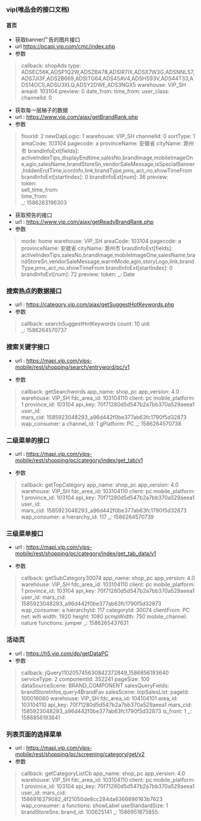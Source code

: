 ### vip(唯品会的接口文档)
#### 首页
- 获取banner广告的图片接口
- url https://pcapi.vip.com/cmc/index.php
- 参数
> callback: shopAds
type: ADSEC56K,ADSP1Q2W,ADSZBA78,ADSIR7IX,ADSX7W3G,ADSNNLS7,ADS7JI3F,ADS2B669,ADSITG64,ADS45AV4,ADSHS93V,ADS44T33,ADS14OC5,ADSU3XLQ,ADSY2DWE,ADS3NGX5
warehouse: VIP_SH
areaid: 103104
preview: 0
date_from: 
time_from: 
user_class: 
channelId: 0

- 获取每一层梯子的数据
- url : https://www.vip.com/ajax/getBrandRank.php
- 参数
>  floorId: 2
newDapLogic: 1 
warehouse: VIP_SH 
channelId: 0 
sortType: 1 
areaCode: 103104 
pagecode: a 
provinceName: 安徽省 
cityName: 滁州市 
brandInfoExt[fields]: activeIndexTips,displayEndtime,salesNo,brandImage,mobileImageOne,agio,salesName,brandStoreSn,vendorSaleMessage,isSpecialBanner,hiddenEndTime,iconInfo,link,brandType,pms_act_no,showTimeFrom 
brandInfoExt[startIndex]: 0 
brandInfoExt[num]: 36 
preview:  
token:  
sell_time_from:  
time_from:  
_: 1586263196303

- 获取预告的接口
- url : https://www.vip.com/ajax/getReadyBrandRank.php
- 参数
> mode: home
warehouse: VIP_SH
areaCode: 103104
pagecode: a
provinceName: 安徽省
cityName: 滁州市
brandInfoExt[fields]: activeIndexTips,salesNo,brandImage,mobileImageOne,salesName,brandStoreSn,vendorSaleMessage,warmMode,agio,storyLogo,link,brandType,pms_act_no,showTimeFrom
brandInfoExt[startIndex]: 0
brandInfoExt[num]: 72
preview: 
token: 
_: Date

### 搜索热点的数据接口
- url : https://category.vip.com/ajax/getSuggestHotKeywords.php
- 参数
> callback: searchSuggestHotKeywords 
count: 10 
uid:  
_: 1586264570737
### 搜索关键字接口
- url : https://mapi.vip.com/vips-mobile/rest/shopping/search/entryword/pc/v1

- 参数
> callback: getSearchwords 
app_name: shop_pc 
app_version: 4.0 
warehouse: VIP_SH 
fdc_area_id: 103104110 
client: pc 
mobile_platform: 1 
province_id: 103104 
api_key: 70f71280d5d547b2a7bb370a529aeea1 
user_id:  
mars_cid: 1585923048293_a96d442f0be377ab63fc1790f5d32873 
wap_consumer: a 
channel_id: 1 
gPlatform: PC 
_: 1586264570738

### 二级菜单的接口
- url : https://mapi.vip.com/vips-mobile/rest/shopping/pc/category/index/get_tab/v1

- 参数
> callback: getTopCategory 
app_name: shop_pc 
app_version: 4.0 
warehouse: VIP_SH 
fdc_area_id: 103104110 
client: pc 
mobile_platform: 1 
province_id: 103104 
api_key: 70f71280d5d547b2a7bb370a529aeea1 
user_id:  
mars_cid: 1585923048293_a96d442f0be377ab63fc1790f5d32873 
wap_consumer: a 
hierarchy_id: 117 
_: 1586264570739

### 三级菜单接口
- url : https://mapi.vip.com/vips-mobile/rest/shopping/pc/category/index/get_tab_data/v1

- 参数
> callback: getSubCategory30074 
app_name: shop_pc 
app_version: 4.0 
warehouse: VIP_SH 
fdc_area_id: 103104110 
client: pc 
mobile_platform: 1 
province_id: 103104 
api_key: 70f71280d5d547b2a7bb370a529aeea1 
user_id: 
mars_cid: 1585923048293_a96d442f0be377ab63fc1790f5d32873 
wap_consumer: a 
hierarchyId: 117 
categoryId: 30074 
clientFrom: PC 
net: wifi 
width: 1920 
height: 1080 
pcmpWidth: 750 
mobile_channel: nature 
functions: jumper 
_: 1586265437631 

### 活动页
- url : https://h5.vip.com/dp/getDataPC
- 参数 
> callback: jQuery110205745630842372849_1586856193640
serviceType: 2
componentId: 352241
pageSize: 100
dataSourceScene: BRAND_COMPONENT
salesQueryFields: brandStoreInfos,query4BrandFav
salesScene: 
topSalesList: 
pageId: 100016060
warehouse: VIP_SH
fdc_area_id: 104104101
area_id: 103104110
api_key: 70f71280d5d547b2a7bb370a529aeea1
mars_cid: 1585923048293_a96d442f0be377ab63fc1790f5d32873
is_front: 1
_: 1586856193641

### 列表页面的选择菜单
- url : https://mapi.vip.com/vips-mobile/rest/shopping/pc/screening/category/get/v2
- 参数
> callback: getCategoryListCb
app_name: shop_pc
app_version: 4.0
warehouse: VIP_SH
fdc_area_id: 103104110
client: pc
mobile_platform: 1
province_id: 103104
api_key: 70f71280d5d547b2a7bb370a529aeea1
user_id: 
mars_cid: 1586916379082_4f21050de8cc284da6366886163b7623
wap_consumer: a
functions: showLabel
useStandardSize: 1
brandStoreSns: 
brand_id: 100625141
_: 1586951875855